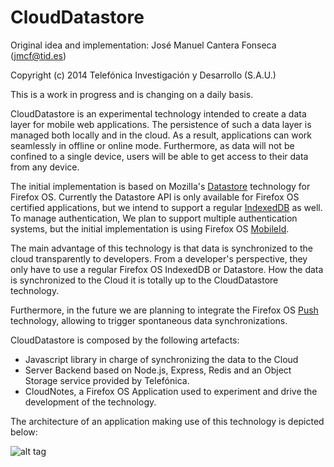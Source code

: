 CloudDatastore
==============

Original idea and implementation: José Manuel Cantera Fonseca (jmcf@tid.es)

Copyright (c) 2014 Telefónica Investigación y Desarrollo (S.A.U.)

This is a work in progress and is changing on a daily basis.

CloudDatastore is an experimental technology intended to create a data layer for mobile web
applications. The persistence of such a data layer is managed both locally and in the cloud. As a result,
applications can work seamlessly in offline or online mode. Furthermore, as data will not be confined to a
single device, users will be able to get access to their data from any device.

The initial implementation is based on Mozilla's
[Datastore](https://developer.mozilla.org/en-US/docs/Web/API/Data_Store_API)
technology for Firefox OS. Currently the Datastore API is only available for
Firefox OS certified applications, but we intend to support a regular
[IndexedDB](https://developer.mozilla.org/en-US/docs/Web/API/IndexedDB_API) as well.
To manage authentication, We plan to support
multiple authentication systems, but the initial implementation is using Firefox OS
[MobileId](https://wiki.mozilla.org/WebAPI/MobileIdentity).

The main advantage of this technology is that data is synchronized to the cloud transparently to developers.
From a developer's perspective, they only have to use a regular Firefox OS IndexedDB or Datastore. How the data is synchronized
to the Cloud it is totally up to the CloudDatastore technology.

Furthermore, in the future we are planning to integrate the Firefox OS
[Push](https://developer.mozilla.org/en-US/docs/Web/API/Simple_Push_API)
technology, allowing to trigger spontaneous data synchronizations.

CloudDatastore is composed by the following artefacts:

* Javascript library in charge of synchronizing the data to the Cloud
* Server Backend based on Node.js, Express, Redis and an Object Storage service provided by Telefónica.
* CloudNotes, a Firefox OS Application used to experiment and drive the development of the technology.

The architecture of an application making use of this technology is depicted below:

![alt tag](https://raw.github.com/jmcanterafonseca/CloudDatastore/master/CloudDatastore.png)
